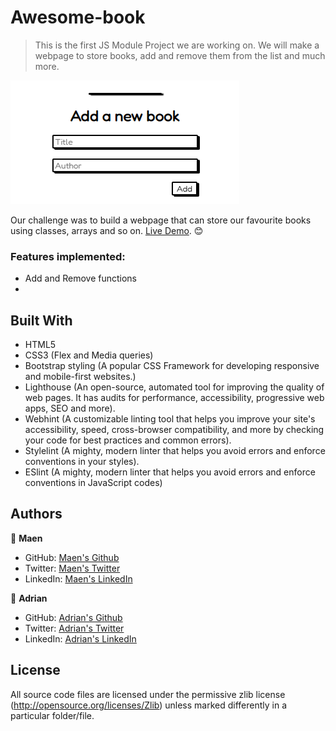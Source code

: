 # Awesome-book

> This is the first JS Module Project we are working on. We will make a webpage to store books, add and remove them from the list and much more. 


![screenshot](/images/demo.png)

Our challenge was to build a webpage that can store our favourite books using classes, arrays and so on. [Live Demo](). 😊

### Features implemented:
* Add and Remove functions
* 

## Built With
- HTML5
- CSS3 (Flex and Media queries)
- Bootstrap styling (A popular CSS Framework for developing responsive and mobile-first websites.)
- Lighthouse (An open-source, automated tool for improving the quality of web pages. It has audits for performance, accessibility, progressive web apps, SEO and more).
- Webhint (A customizable linting tool that helps you improve your site's accessibility, speed, cross-browser compatibility, and more by checking your code for best practices and common errors).
- Stylelint (A mighty, modern linter that helps you avoid errors and enforce conventions in your styles).
- ESlint (A mighty, modern linter that helps you avoid errors and enforce conventions in JavaScript codes)

## Authors

👤 **Maen**

- GitHub: [Maen's Github](https://github.com/maen1980)
- Twitter: [Maen's Twitter](https://twitter.com/AlkhryshaM)
- LinkedIn: [Maen's LinkedIn](https://www.linkedin.com/in/ma-en-mohammad-303930100/)

👤 **Adrian**

- GitHub: [Adrian's Github](https://github.com/AdrianCSM)
- Twitter: [Adrian's Twitter](https://twitter.com/CosminAdriannn)
- LinkedIn: [Adrian's LinkedIn](https://www.linkedin.com/in/gheorghita-cosmin-adrian-b7781122a/)

## License 
All source code files are licensed under the permissive zlib license
(http://opensource.org/licenses/Zlib) unless marked differently in a particular folder/file.

